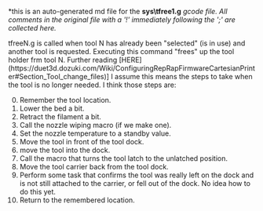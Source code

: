 *this is an auto-generated md file for the **sys\tfree1.g**  *gcode file. All comments in the original file with a '!' immediately following the ';' are collected here.*
<summary> tfreeN.g is called when tool N has already been "selected" (is in use) and another tool is requested. Executing this command "frees" up the tool holder frm tool N. Further reading [HERE](https://duet3d.dozuki.com/Wiki/ConfiguringRepRapFirmwareCartesianPrinter#Section_Tool_change_files)]  I assume this means the steps to take when the tool is no longer needed. I think those steps are:

0. Remember the tool location. 
1. Lower the bed a bit.
2. Retract the filament a bit.
3. Call the nozzle wiping macro (if we make one).
4. Set the nozzle temperature to a standby value.
5. Move the tool in front of the tool dock.
6. move the tool into the dock.
7. Call the macro that turns the tool latch to the unlatched position.
8. Move the tool carrier back from the tool dock.
9. Perform some task that confirms the tool was really left on the dock and is not still attached to the carrier, or fell out of the dock. No idea how to do this yet.
10. Return to the remembered location.  
